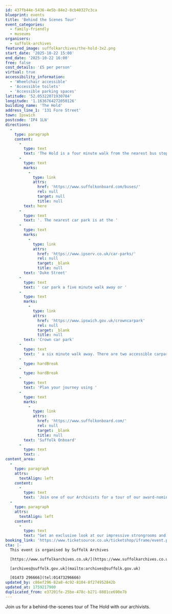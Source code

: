 ```yaml
---
id: 437fb44e-5436-4e5b-84e2-8cb40327c3ca
blueprint: events
title: 'Behind the Scenes Tour'
event_categories:
  - family-friendly
  - museums
organisers:
  - suffolk-archives
featured_image: suffolkarchives/the-hold-3x2.png
start_date: '2025-10-22 15:00'
end_date: '2025-10-22 16:00'
free: false
cost_details: '£5 per person'
virtual: true
accessibility_information:
  - 'Wheelchair accessible'
  - 'Accessible toilets'
  - 'Accessible parking spaces'
latitude: '52.05322071930784'
longitude: '1.1636764272050126'
building_name: 'The Hold'
address_line_1: '131 Fore Street'
town: Ipswich
postcode: 'IP4 1LN'
directions:
  -
    type: paragraph
    content:
      -
        type: text
        text: 'The Hold is a four minute walk from the nearest bus stop - see the latest bus timetables '
      -
        type: text
        marks:
          -
            type: link
            attrs:
              href: 'https://www.suffolkonboard.com/buses/'
              rel: null
              target: null
              title: null
        text: here
      -
        type: text
        text: '. The nearest car park is at the '
      -
        type: text
        marks:
          -
            type: link
            attrs:
              href: 'https://www.ipserv.co.uk/car-parks/'
              rel: null
              target: _blank
              title: null
        text: 'Duke Street'
      -
        type: text
        text: ' car park a five minute walk away or '
      -
        type: text
        marks:
          -
            type: link
            attrs:
              href: 'https://www.ipswich.gov.uk/crowncarpark'
              rel: null
              target: _blank
              title: null
        text: 'Crown car park'
      -
        type: text
        text: ' a six minute walk away. There are two accessible carpark spaces for blue badge holders in The Hold car park.'
      -
        type: hardBreak
      -
        type: hardBreak
      -
        type: text
        text: 'Plan your journey using '
      -
        type: text
        marks:
          -
            type: link
            attrs:
              href: 'https://www.suffolkonboard.com/'
              rel: null
              target: _blank
              title: null
        text: 'Suffolk Onboard'
      -
        type: text
        text: .
content_area:
  -
    type: paragraph
    attrs:
      textAlign: left
    content:
      -
        type: text
        text: 'Join one of our Archivists for a tour of our award-nominated archive building, The Hold. '
  -
    type: paragraph
    attrs:
      textAlign: left
    content:
      -
        type: text
        text: "Get an exclusive look at our impressive strongrooms and speak to an Archivist about the rich collections we house, and the archival work of the team!\_"
booking_link: 'https://www.ticketsource.co.uk/ticketshop/iframe/event.php?eventhash=e-xoekye&target=&iframe=true'
cta: |-
  This event is organised by Suffolk Archives

  [https://www.suffolkarchives.co.uk/](https://www.suffolkarchives.co.uk/)

  [archives@suffolk.gov.uk](mailto:archives@suffolk.gov.uk)

  [01473 296666](tel:01473296666)
updated_by: c86ef296-82a8-4c92-8104-8f274952842b
updated_at: 1759217900
duplicated_from: e37201fe-25be-478c-b271-8881ce690e7b
---
```

Join us for a behind-the-scenes tour of The Hold with our archivists.